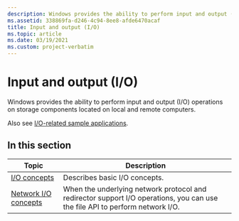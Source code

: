 ```yaml
---
description: Windows provides the ability to perform input and output (I/O) operations on storage components located on local and remote computers.
ms.assetid: 338869fa-d246-4c94-8ee8-afde6470acaf
title: Input and output (I/O)
ms.topic: article
ms.date: 03/19/2021
ms.custom: project-verbatim
---
```


# Input and output (I/O)

Windows provides the ability to perform input and output (I/O) operations on storage components located on local and remote computers.

Also see [I/O-related sample applications](https://github.com/microsoft/Windows-classic-samples/tree/master/Samples/Win7Samples/winbase/io).

## In this section

| Topic | Description |
|-|-|
| [I/O concepts](i-o-concepts.md) | Describes basic I/O concepts. |
| [Network I/O concepts](network-i-o-concepts.md) | When the underlying network protocol and redirector support I/O operations, you can use the file API to perform network I/O. |
